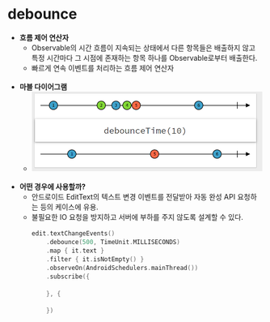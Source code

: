 # debounce
  * **흐름 제어 연산자**
    * Observable의 시간 흐름이 지속되는 상태에서 다른 항목들은 배출하지 않고 특정 시간마다 그 시점에 존재하는 항목 하나를 Observable로부터 배출한다.
    * 빠르게 연속 이벤트를 처리하는 흐름 제어 연산자
    <br>
  * **마블 다이어그램**
    * ![Alt text](/images/rx_debounce.png)
    <br>
  * **어떤 경우에 사용할까?**
    * 안드로이드 EditText의 텍스트 변경 이벤트를 전달받아 자동 완성 API 요청하는 등의 케이스에 유용.
    * 불필요한 IO 요청을 방지하고 서버에 부하를 주지 않도록 설계할 수 있다.
      ```kotlin
      edit.textChangeEvents()
          .debounce(500, TimeUnit.MILLISECONDS)
          .map { it.text }
          .filter { it.isNotEmpty() }
          .observeOn(AndroidSchedulers.mainThread())
          .subscribe({

          }, {

          })    
      ```
    
